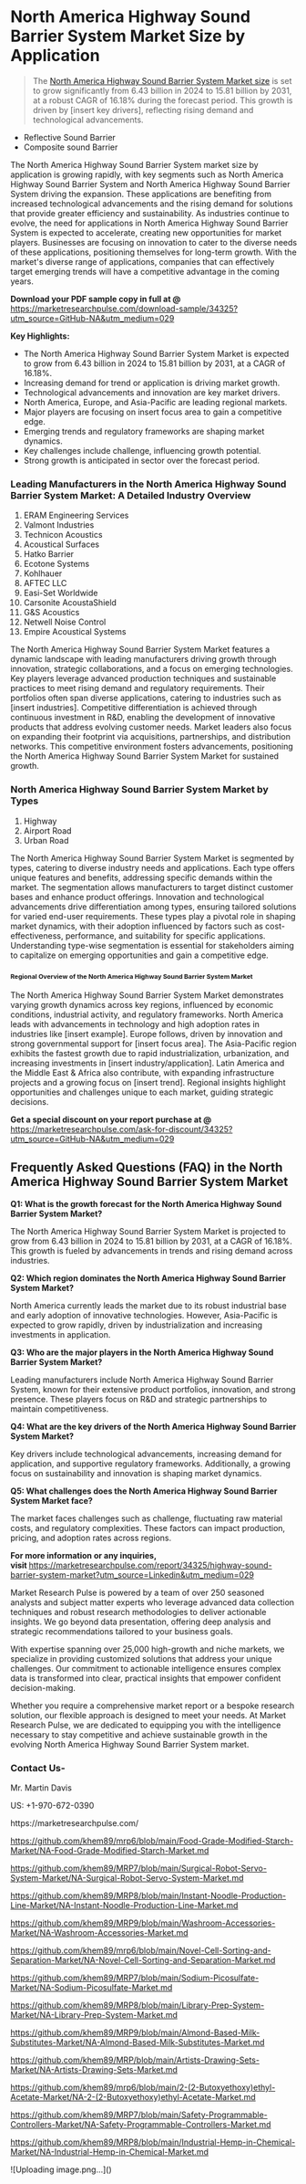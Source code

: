 <h1>North America Highway Sound Barrier System Market&nbsp;Size by Application</h1><blockquote><p>The <a href="https://marketresearchpulse.com/download-sample/34325?utm_source=GitHub-NA&amp;utm_medium=029">North America Highway Sound Barrier System Market size</a> is set to grow significantly from 6.43 billion in 2024 to 15.81 billion by 2031, at a robust CAGR of 16.18% during the forecast period. This growth is driven by [insert key drivers], reflecting rising demand and technological advancements.</p></blockquote><ul><li>Reflective Sound Barrier<li> Composite sound Barrier</li></ul><p>The North America Highway Sound Barrier System market size by application is growing rapidly, with key segments such as North America Highway Sound Barrier System and North America Highway Sound Barrier System driving the expansion. These applications are benefiting from increased technological advancements and the rising demand for solutions that provide greater efficiency and sustainability. As industries continue to evolve, the need for applications in North America Highway Sound Barrier System is expected to accelerate, creating new opportunities for market players. Businesses are focusing on innovation to cater to the diverse needs of these applications, positioning themselves for long-term growth. With the market's diverse range of applications, companies that can effectively target emerging trends will have a competitive advantage in the coming years.</p><p><strong>Download your PDF sample copy in full at @ </strong><a href="https://marketresearchpulse.com/download-sample/34325?utm_source=GitHub-NA&amp;utm_medium=029">https://marketresearchpulse.com/download-sample/34325?utm_source=GitHub-NA&amp;utm_medium=029</a></p><p><strong>Key Highlights: </strong></p><ul><li>The North America Highway Sound Barrier System Market is expected to grow from 6.43 billion in 2024 to 15.81 billion by 2031, at a CAGR of 16.18%.</li><li>Increasing demand for trend or application is driving market growth.</li><li>Technological advancements and innovation are key market drivers.</li><li>North America, Europe, and Asia-Pacific are leading regional markets.</li><li>Major players are focusing on insert focus area to gain a competitive edge.</li><li>Emerging trends and regulatory frameworks are shaping market dynamics.</li><li>Key challenges include challenge, influencing growth potential.</li><li>Strong growth is anticipated in sector over the forecast period.</li></ul><h3>Leading Manufacturers in the North America Highway Sound Barrier System Market: A Detailed Industry Overview</h3><ol><li>ERAM Engineering Services</li><li>Valmont Industries</li><li>Technicon Acoustics</li><li>Acoustical Surfaces</li><li>Hatko Barrier</li><li>Ecotone Systems</li><li>Kohlhauer</li><li>AFTEC LLC</li><li>Easi-Set Worldwide</li><li>Carsonite AcoustaShield</li><li>G&S Acoustics</li><li>Netwell Noise Control</li><li>Empire Acoustical Systems</li></ol><div class="flex max-w-full flex-col flex-grow"><div class="min-h-8 text-message flex w-full flex-col items-end gap-2 whitespace-normal break-words [.text-message+&amp;]:mt-5" dir="auto" data-message-author-role="assistant" data-message-id="fd8432e4-4910-450d-b182-61b7bfb0a01f" data-message-model-slug="gpt-4o"><div class="flex w-full flex-col gap-1 empty:hidden first:pt-[3px]"><div class="markdown prose w-full break-words dark:prose-invert light"><p>The North America Highway Sound Barrier System Market features a dynamic landscape with leading manufacturers driving growth through innovation, strategic collaborations, and a focus on emerging technologies. Key players leverage advanced production techniques and sustainable practices to meet rising demand and regulatory requirements. Their portfolios often span diverse applications, catering to industries such as [insert industries]. Competitive differentiation is achieved through continuous investment in R&amp;D, enabling the development of innovative products that address evolving customer needs. Market leaders also focus on expanding their footprint via acquisitions, partnerships, and distribution networks. This competitive environment fosters advancements, positioning the North America Highway Sound Barrier System Market for sustained growth.</p></div></div></div></div><h3>North America Highway Sound Barrier System Market by Types</h3><ol><li>Highway<li> Airport Road<li> Urban Road</li></ol><div class="flex max-w-full flex-col flex-grow"><div class="min-h-8 text-message flex w-full flex-col items-end gap-2 whitespace-normal break-words [.text-message+&amp;]:mt-5" dir="auto" data-message-author-role="assistant" data-message-id="084470be-0bb7-4664-bddf-5156b4f41249" data-message-model-slug="gpt-4o-mini"><div class="flex w-full flex-col gap-1 empty:hidden first:pt-[3px]"><div class="markdown prose w-full break-words dark:prose-invert light"><p>The North America Highway Sound Barrier System Market is segmented by types, catering to diverse industry needs and applications. Each type offers unique features and benefits, addressing specific demands within the market. The segmentation allows manufacturers to target distinct customer bases and enhance product offerings. Innovation and technological advancements drive differentiation among types, ensuring tailored solutions for varied end-user requirements. These types play a pivotal role in shaping market dynamics, with their adoption influenced by factors such as cost-effectiveness, performance, and suitability for specific applications. Understanding type-wise segmentation is essential for stakeholders aiming to capitalize on emerging opportunities and gain a competitive edge.</p></div></div></div></div><h3><span style="font-size: 11px;">Regional Overview of the North America Highway Sound Barrier System Market</span></h3><div class="flex max-w-full flex-col flex-grow"><div class="min-h-8 text-message flex w-full flex-col items-end gap-2 whitespace-normal break-words [.text-message+&amp;]:mt-5" dir="auto" data-message-author-role="assistant" data-message-id="e9038762-ce64-4e30-91c9-9bd413514231" data-message-model-slug="gpt-4o-mini"><div class="flex w-full flex-col gap-1 empty:hidden first:pt-[3px]"><div class="markdown prose w-full break-words dark:prose-invert light"><p>The North America Highway Sound Barrier System Market demonstrates varying growth dynamics across key regions, influenced by economic conditions, industrial activity, and regulatory frameworks. North America leads with advancements in technology and high adoption rates in industries like [insert example]. Europe follows, driven by innovation and strong governmental support for [insert focus area]. The Asia-Pacific region exhibits the fastest growth due to rapid industrialization, urbanization, and increasing investments in [insert industry/application]. Latin America and the Middle East &amp; Africa also contribute, with expanding infrastructure projects and a growing focus on [insert trend]. Regional insights highlight opportunities and challenges unique to each market, guiding strategic decisions.</p></div></div></div></div><p><strong>Get a special discount on your report purchase at @ </strong><a href="https://marketresearchpulse.com/ask-for-discount/34325?utm_source=GitHub-NA&amp;utm_medium=029">https://marketresearchpulse.com/ask-for-discount/34325?utm_source=GitHub-NA&amp;utm_medium=029</a></p><h2>Frequently Asked Questions (FAQ) in the North America Highway Sound Barrier System Market</h2><p><strong>Q1: What is the growth forecast for the North America Highway Sound Barrier System Market?</strong></p><p>The North America Highway Sound Barrier System Market is projected to grow from 6.43 billion in 2024 to 15.81 billion by 2031, at a CAGR of 16.18%. This growth is fueled by advancements in trends and rising demand across industries.</p><p><strong>Q2: Which region dominates the North America Highway Sound Barrier System Market?</strong></p><p>North America currently leads the market due to its robust industrial base and early adoption of innovative technologies. However, Asia-Pacific is expected to grow rapidly, driven by industrialization and increasing investments in application.</p><p><strong>Q3: Who are the major players in the North America Highway Sound Barrier System Market?</strong></p><p>Leading manufacturers include North America Highway Sound Barrier System, known for their extensive product portfolios, innovation, and strong presence. These players focus on R&amp;D and strategic partnerships to maintain competitiveness.</p><p><strong>Q4: What are the key drivers of the North America Highway Sound Barrier System Market?</strong></p><p>Key drivers include technological advancements, increasing demand for application, and supportive regulatory frameworks. Additionally, a growing focus on sustainability and innovation is shaping market dynamics.</p><p><strong>Q5: What challenges does the North America Highway Sound Barrier System Market face?</strong></p><p>The market faces challenges such as challenge, fluctuating raw material costs, and regulatory complexities. These factors can impact production, pricing, and adoption rates across regions.</p><p><strong>For more information or any inquiries, visit&nbsp;</strong><a href="https://marketresearchpulse.com/report/34325/highway-sound-barrier-system-market?utm_source=Linkedin&utm_medium=029">https://marketresearchpulse.com/report/34325/highway-sound-barrier-system-market?utm_source=Linkedin&utm_medium=029</a></p><p>Market Research Pulse is powered by a team of over 250 seasoned analysts and subject matter experts who leverage advanced data collection techniques and robust research methodologies to deliver actionable insights. We go beyond data presentation, offering deep analysis and strategic recommendations tailored to your business goals.</p><p>With expertise spanning over 25,000 high-growth and niche markets, we specialize in providing customized solutions that address your unique challenges. Our commitment to actionable intelligence ensures complex data is transformed into clear, practical insights that empower confident decision-making.</p><p>Whether you require a comprehensive market report or a bespoke research solution, our flexible approach is designed to meet your needs. At Market Research Pulse, we are dedicated to equipping you with the intelligence necessary to stay competitive and achieve sustainable growth in the evolving North America Highway Sound Barrier System market.</p><h3><strong>Contact Us-</strong></h3><p>Mr. Martin Davis</p><p>US: +1-970-672-0390</p><p>https://marketresearchpulse.com/</p><p><a href="https://github.com/khem89/mrp6/blob/main/Food-Grade-Modified-Starch-Market/NA-Food-Grade-Modified-Starch-Market.md">https://github.com/khem89/mrp6/blob/main/Food-Grade-Modified-Starch-Market/NA-Food-Grade-Modified-Starch-Market.md</a></p><p><a href="https://github.com/khem89/MRP7/blob/main/Surgical-Robot-Servo-System-Market/NA-Surgical-Robot-Servo-System-Market.md">https://github.com/khem89/MRP7/blob/main/Surgical-Robot-Servo-System-Market/NA-Surgical-Robot-Servo-System-Market.md</a></p><p><a href="https://github.com/khem89/MRP8/blob/main/Instant-Noodle-Production-Line-Market/NA-Instant-Noodle-Production-Line-Market.md">https://github.com/khem89/MRP8/blob/main/Instant-Noodle-Production-Line-Market/NA-Instant-Noodle-Production-Line-Market.md</a></p><p><a href="https://github.com/khem89/MRP9/blob/main/Washroom-Accessories-Market/NA-Washroom-Accessories-Market.md">https://github.com/khem89/MRP9/blob/main/Washroom-Accessories-Market/NA-Washroom-Accessories-Market.md</a></p><p><a href="https://github.com/khem89/mrp6/blob/main/Novel-Cell-Sorting-and-Separation-Market/NA-Novel-Cell-Sorting-and-Separation-Market.md">https://github.com/khem89/mrp6/blob/main/Novel-Cell-Sorting-and-Separation-Market/NA-Novel-Cell-Sorting-and-Separation-Market.md</a></p><p><a href="https://github.com/khem89/MRP7/blob/main/Sodium-Picosulfate-Market/NA-Sodium-Picosulfate-Market.md">https://github.com/khem89/MRP7/blob/main/Sodium-Picosulfate-Market/NA-Sodium-Picosulfate-Market.md</a></p><p><a href="https://github.com/khem89/MRP8/blob/main/Library-Prep-System-Market/NA-Library-Prep-System-Market.md">https://github.com/khem89/MRP8/blob/main/Library-Prep-System-Market/NA-Library-Prep-System-Market.md</a></p><p><a href="https://github.com/khem89/MRP9/blob/main/Almond-Based-Milk-Substitutes-Market/NA-Almond-Based-Milk-Substitutes-Market.md">https://github.com/khem89/MRP9/blob/main/Almond-Based-Milk-Substitutes-Market/NA-Almond-Based-Milk-Substitutes-Market.md</a></p><p><a href="https://github.com/khem89/MRP/blob/main/Artists-Drawing-Sets-Market/NA-Artists-Drawing-Sets-Market.md">https://github.com/khem89/MRP/blob/main/Artists-Drawing-Sets-Market/NA-Artists-Drawing-Sets-Market.md</a></p><p><a href="https://github.com/khem89/mrp6/blob/main/2-(2-Butoxyethoxy)ethyl-Acetate-Market/NA-2-(2-Butoxyethoxy)ethyl-Acetate-Market.md">https://github.com/khem89/mrp6/blob/main/2-(2-Butoxyethoxy)ethyl-Acetate-Market/NA-2-(2-Butoxyethoxy)ethyl-Acetate-Market.md</a></p><p><a href="https://github.com/khem89/MRP7/blob/main/Safety-Programmable-Controllers-Market/NA-Safety-Programmable-Controllers-Market.md">https://github.com/khem89/MRP7/blob/main/Safety-Programmable-Controllers-Market/NA-Safety-Programmable-Controllers-Market.md</a></p><p><a href="https://github.com/khem89/MRP8/blob/main/Industrial-Hemp-in-Chemical-Market/NA-Industrial-Hemp-in-Chemical-Market.md">https://github.com/khem89/MRP8/blob/main/Industrial-Hemp-in-Chemical-Market/NA-Industrial-Hemp-in-Chemical-Market.md</a></p>
![Uploading image.png…]()
